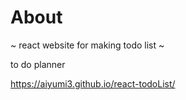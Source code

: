 # About
~ react website for making todo list ~ 

to do planner

https://aiyumi3.github.io/react-todoList/
